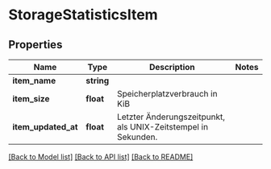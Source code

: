 # StorageStatisticsItem

## Properties
Name | Type | Description | Notes
------------ | ------------- | ------------- | -------------
**item_name** | **string** |  | 
**item_size** | **float** | Speicherplatzverbrauch in KiB | 
**item_updated_at** | **float** | Letzter Änderungszeitpunkt, als UNIX-Zeitstempel in Sekunden. | 

[[Back to Model list]](../../README.md#documentation-for-models) [[Back to API list]](../../README.md#documentation-for-api-endpoints) [[Back to README]](../../README.md)

